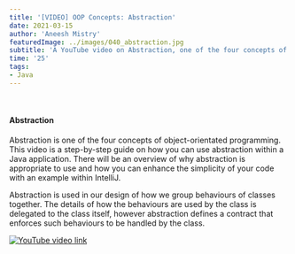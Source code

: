 ```yaml
---
title: '[VIDEO] OOP Concepts: Abstraction'
date: 2021-03-15
author: 'Aneesh Mistry'
featuredImage: ../images/040_abstraction.jpg
subtitle: 'A YouTube video on Abstraction, one of the four concepts of object-orientated programming.'
time: '25'
tags:
- Java
---
```


<br>
<h4>Abstraction</h4>
<p>

Abstraction is one of the four concepts of object-orientated programming. 
This video is a step-by-step guide on how you can use abstraction within a Java application. There will be an overview of why abstraction is appropriate to use and how you can enhance the simplicity of your code with an example within IntelliJ. 


Abstraction is used in our design of how we group behaviours of classes together. The details of how the behaviours are used by the class is delegated to the class itself, however abstraction defines a contract that enforces such behaviours to be handled by the class. 

[![YouTube video link](../images/0040_abstraction.jpg)](https://youtu.be/0fqoJGPcZRg)

</p>
